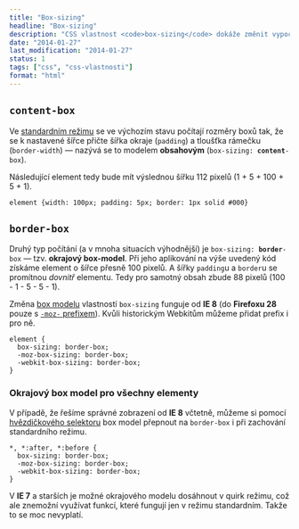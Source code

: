 ```yaml
---
title: "Box-sizing"
headline: "Box-sizing"
description: "CSS vlastnost <code>box-sizing</code> dokáže změnit vypočítávání rozměrů boxu."
date: "2014-01-27"
last_modification: "2014-01-27"
status: 1
tags: ["css", "css-vlastnosti"]
format: "html"
---
```


<h2 id="content-box"><code>content-box</code></h2>

<p>Ve <a href="/doctype">standardním režimu</a> se ve výchozím stavu počítají rozměry boxů tak, že se k nastavené šířce přičte šířka okraje (<code>padding</code>) a tloušťka rámečku (<code>border-width</code>) — nazývá se to modelem <b>obsahovým</b> (<code>box-sizing: <b>content</b>-box</code>).</p>

<p>Následující element tedy bude mít výslednou šířku 112 pixelů (1 + 5 + 100 + 5 + 1).</p>

<pre><code>element {width: 100px; padding: 5px; border: 1px solid #000}</code></pre>

<h2 id="border-box"><code>border-box</code></h2>
<p>Druhý typ počítání (a v mnoha situacích výhodnější) je <code>box-sizing: <b>border</b>-box</code> — tzv. <b>okrajový box-model</b>. Při jeho aplikování na výše uvedený kód získáme element o šířce přesně 100 pixelů. A šířky <code>padding</code>u a <code>border</code>u se promítnou <i>dovnitř</i> elementu. Tedy pro samotný obsah zbude 88 pixelů (100 - 1 - 5 - 5 - 1).</p>

<p>Změna <a href="/box-model">box modelu</a> vlastností <code>box-sizing</code> funguje od <b>IE 8</b> (do <b>Firefoxu 28</b> pouze s <a href="/css-prefixy"><code>-moz-</code> prefixem</a>). Kvůli historickým Webkitům můžeme přidat prefix i pro ně.</p>

<pre><code>element {
  box-sizing: border-box;
  -moz-box-sizing: border-box;
  -webkit-box-sizing: border-box;
}</code></pre>

<h3 id="pro-vsechny">Okrajový box model pro všechny elementy</h3>
<p>V případě, že řešíme správné zobrazení od <b>IE 8</b> včtetně, můžeme si pomocí <a href="/css-selektory#hvezdickovy">hvězdičkového selektoru</a> box model přepnout na <code>border-box</code> i při zachování standardního režimu.</p>

<pre><code>*, *:after, *:before {
  box-sizing: border-box;
  -moz-box-sizing: border-box;
  -webkit-box-sizing: border-box;
}</code></pre>

<p>V <b>IE 7</b> a starších je možné okrajového modelu dosáhnout v quirk režimu, což ale znemožní využívat funkcí, které fungují jen v režimu standardním. Takže to se moc nevyplatí.</p>
